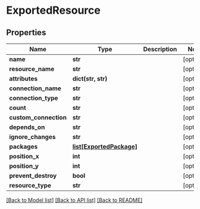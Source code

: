 # ExportedResource

## Properties
Name | Type | Description | Notes
------------ | ------------- | ------------- | -------------
**name** | **str** |  | [optional] 
**resource_name** | **str** |  | [optional] 
**attributes** | **dict(str, str)** |  | [optional] 
**connection_name** | **str** |  | [optional] 
**connection_type** | **str** |  | [optional] 
**count** | **str** |  | [optional] 
**custom_connection** | **str** |  | [optional] 
**depends_on** | **str** |  | [optional] 
**ignore_changes** | **str** |  | [optional] 
**packages** | [**list[ExportedPackage]**](ExportedPackage.md) |  | [optional] 
**position_x** | **int** |  | [optional] 
**position_y** | **int** |  | [optional] 
**prevent_destroy** | **bool** |  | [optional] 
**resource_type** | **str** |  | [optional] 

[[Back to Model list]](../README.md#documentation-for-models) [[Back to API list]](../README.md#documentation-for-api-endpoints) [[Back to README]](../README.md)


